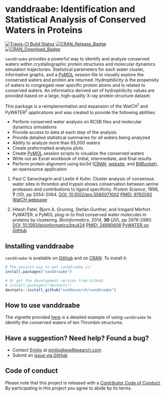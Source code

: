 
<!-- README.md is generated from README.Rmd. Please edit that file -->
vanddraabe: Identification and Statistical Analysis of Conserved Waters in Proteins
===================================================================================

[![Travis-CI Build Status](https://travis-ci.org/exeResearch/vanddraabe.svg?branch=master)](https://travis-ci.org/exeResearch/vanddraabe) [![CRAN\_Release\_Badge](http://www.r-pkg.org/badges/version-ago/vanddraabe)](https://CRAN.R-project.org/package=vanddraabe) [![CRAN\_Download\_Badge](http://cranlogs.r-pkg.org/badges/vanddraabe)](https://CRAN.R-project.org/package=vanddraabe)

`vanddraabe` provides a powerful way to identify and analyze conserved waters within crystallographic protein structures and molecular dynamics simulation trajectories. Statistical parameters for each water cluster, informative graphs, and a [PyMOL](http://www.pymol.org) session file to visually explore the conserved waters and protein are returned. Hydrophilicity is the propensity of waters to congregate near specific protein atoms and is related to conserved waters. An informatics derived set of hydrophilicity values are provided based on a large, high-quality X-ray protein structure dataset.

This package is a reimplementation and expansion of the WatCH<sup>1</sup> and PyWATER<sup>2</sup> applications and was created to provide the following abilities:

-   Perform conserved water analysis on RCSB files and molecular dynamics simulations
-   Provide access to data at each step of the analysis
-   Provide detailed statistical summaries for all waters being analyzed
-   Ability to analyze more than 65,000 waters
-   Create preformatted analysis plots
-   Create [PyMOL](http://www.pymol.org) session scripts to visualize the conserved waters
-   Write out an Excel workbook of initial, intermediate, and final results
-   Perform protein alignment using bio3d ([CRAN](https://cran.r-project.org/package=bio3d), [website](http://thegrantlab.org/bio3d/), and [BitBucket](https://bitbucket.org/Grantlab/bio3d)), an opensource applicaiton

1.  Paul C Sanschagrin and Leslie A Kuhn. Cluster analysis of consensus water sites in thrombin and trypsin shows conservation between serine proteases and contributions to ligand specificity. *Protein Science*, 1998, **7** (*10*), pp 2054-2064.
    [DOI: 10.1002/pro.5560071002](http://doi.org/10.1002/pro.5560071002)
    [PMID: 9792092](http://www.ncbi.nlm.nih.gov/pubmed/9792092)
    [WatCH webpage](http://www.kuhnlab.bmb.msu.edu/software/watch/index.html)

2.  Hitesh Patel, Bjorn A. Gruning, Stefan Gunther, and Irmgard Merfort. PyWATER: a PyMOL plug-in to find conserved water molecules in proteins by clustering. *Bioinformatics*, 2014, **30** (*20*), pp 2978-2980.
    [DOI: 10.1093/bioinformatics/btu424](http://doi.org/10.1093/bioinformatics/btu424)
    [PMID: 24990608](http://www.ncbi.nlm.nih.gov/pubmed/24990608)
    [PyWATER on GitHub](https://github.com/hiteshpatel379/PyWATER/blob/master/README.rst)

Installing vanddraabe
---------------------

`vanddraabe` is available on [GitHub](https://github.com/exeResearch/vanddraabe) and on [CRAN](https://cran.r-project.org/package=vanddraabe). To install it:

``` r
# The easiest way to get vanddraabe is:
install.packages("vanddraabe")

# Or get the development version from GitHub:
# install.packages("devtools")
devtools::install_github("exeResearch/vanddraabe")
```

How to use vanddraabe
---------------------

The vignette provided [here](http://www.exeresearch.com/vanddraabe.html) is a detailed example of using `vanddraabe` to identify the conserved waters of ten Thrombin structures.

Have a suggestion? Need help? Found a bug?
------------------------------------------

-   Contact [Emilio](https://github.com/emilioxavier) at <emilio@exeResearch.com>
-   Submit an [issue via GitHub](https://github.com/exeResearch/vanddraabe/issues)

Code of conduct
---------------

Please note that this project is released with a [Contributor Code of Conduct](CONDUCT.md). By participating in this project you agree to abide by its terms.
